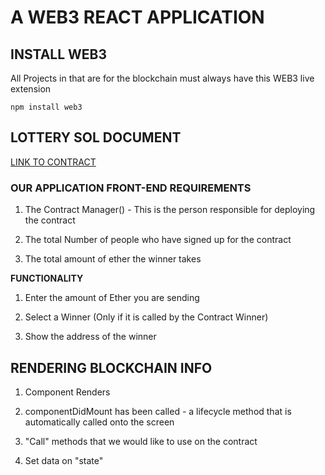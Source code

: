 # A WEB3 REACT APPLICATION

## INSTALL WEB3
All Projects in that are for the blockchain must always have this WEB3 live extension
```shell
npm install web3
```
## LOTTERY SOL DOCUMENT
[LINK TO CONTRACT](https://github.com/Ndhlovu1/sol-lottery)

### OUR APPLICATION FRONT-END REQUIREMENTS

1. The Contract Manager() - This is the person responsible for deploying the contract

2. The total Number of people who have signed up for the contract

3. The total amount of ether the winner takes

**FUNCTIONALITY**

1. Enter the amount of Ether you are sending

2. Select a Winner (Only if it is called by the Contract Winner)

3. Show the address of the winner


## RENDERING BLOCKCHAIN INFO

1. Component Renders

2. componentDidMount has been called - a lifecycle method that is automatically called onto the screen

3. "Call" methods that we would like to use on the contract

4. Set data on "state"






